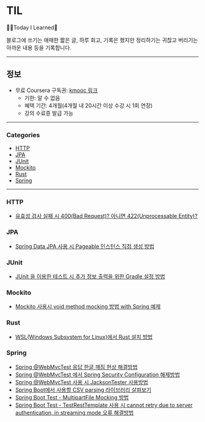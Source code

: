 # TIL

✍🏻Today I Learned🧠

블로그에 쓰기는 애매한 짧은 글, 하루 회고, 기록은 했지만 정리하기는 귀찮고 버리기는 아까운 내용 등을 기록합니다.

---

## 정보

- 무료 Coursera 구독권: [kmooc 링크](https://new.kmooc.kr/view/course/world/coursera)
  - 기한: 알 수 없음
  - 혜택 기간: 4개월(4개월 내 20시간 이상 수강 시 1회 연장)
  - 강의 수료증 발급 가능

---

### Categories

- [HTTP](#http)
- [JPA](#jpa)
- [JUnit](#junit)
- [Mockito](#mockito)
- [Rust](#rust)
- [Spring](#spring)

---

### HTTP

- [유효성 검사 실패 시 400(Bad Request)? 아니면 422(Unprocessable Entity)?](./info/HTTP/유효성%20검사%20실패%20시%20400일까%20422일까.md)

### JPA

- [Spring Data JPA 사용 시 Pageable 인스턴스 직접 생성 방법](./info/JPA/Pageable%20인스턴스%20직접%20생성%20방법.md)

### JUnit

- [JUnit 을 이용한 테스트 시 추가 정보 출력을 위한 Gradle 설정 방법](./info/JUnit/JUnit%20을%20이용한%20테스트%20시%20추가%20정보%20출력을%20위한%20Gradle%20설정%20방법.md)

### Mockito

- [Mockito 사용시 void method mocking 방법 with Spring 예제](./info/Mockito/Mockito%20사용시%20void%20method%20mocking%20방법%20with%20Spring%20예제.md)

### Rust

- [WSL(Windows Subsystem for Linux)에서 Rust 설치 방법](./info/Rust/WSL에서%20Rust%20설치%20방법.md)

### Spring

- [Spring @WebMvcTest 응답 한글 깨짐 현상 해결방법](./info/Spring/Spring%20@WebMvcTest%20응답%20한글%20깨짐%20현상%20해결방법.md)
- [Spring @WebMvcTest 에서 Spring Security Configuration 해제방법](./info/Spring/Spring%20@WebMvcTest%20에서%20Spring%20Security%20Configuration%20해제방법.md)
- [Spring @WebMvcTest 사용 시 JacksonTester 사용방법](./info/Spring/Spring%20@WebMvcTest%20사용%20시%20JacksonTester%20사용방법.md)
- [Spring Boot에서 사용할 CSV parsing 라이브러리 살펴보기](./info/Spring/Spring%20Boot%20-%20CSV%20parsing%20라이브러리.md)
- [Spring Boot Test - MultipartFile Mocking 방법](./info/Spring/Spring%20Boot%20Test%20-%20MultipartFile%20Mocking%20방법.md)
- [Spring Boot Test - TestRestTemplate 사용 시 cannot retry due to server authentication, in streaming mode 오류 해결방법](./info/Spring/Spring%20Boot%20Test%20-%20TestRestTemplate%20오류.md)